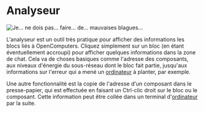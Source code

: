 # Analyseur

![Je... ne dois pas... faire... de... mauvaises blagues...](oredict:oc:analyzer)

L'analyseur est un outil très pratique pour afficher des informations les blocs liés à OpenComputers. Cliquez simplement sur un bloc (en étant éventuellement accroupi) pour afficher quelques informations dans la zone de chat. Cela va de choses basiques comme l'adresse des composants, aux niveaux d'énergie du sous-réseau dont le bloc fait partie, jusqu'aux informations sur l'erreur qui a mené un [ordinateur](../general/computer.md) à planter, par exemple.

Une autre fonctionnalité est la copie de l'adresse d'un composant dans le presse-papier, qui est effectuée en faisant un Ctrl-clic droit sur le bloc ou le composant. Cette information peut être collée dans un terminal d'[ordinateur](../general/computer.md) par la suite.
